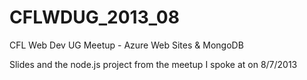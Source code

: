 CFLWDUG_2013_08
===============

CFL Web Dev UG Meetup - Azure Web Sites &amp; MongoDB

Slides and the node.js project from the meetup I spoke at on 8/7/2013
